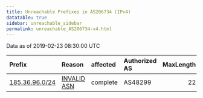 ```yaml
---
title: Unreachable Prefixes in AS206734 (IPv4)
datatable: true
sidebar: unreachable_sidebar
permalink: unreachable_AS206734-v4.html
---
```


Data as of 2019-02-23 08:30:00 UTC


<div class="datatable-begin"></div>

| Prefix                                                 | Reason                                                                                                 | affected   | Authorized AS   |   MaxLength | Anchor                                         |   unreachable /24s |
|:-------------------------------------------------------|:-------------------------------------------------------------------------------------------------------|:-----------|:----------------|------------:|:-----------------------------------------------|-------------------:|
| [185.36.96.0/24](https://stat.ripe.net/185.36.96.0/24) | [INVALID ASN](https://rpki-validator.ripe.net/announcement-preview?asn=AS206734&prefix=185.36.96.0/24) | complete   | AS48299         |          22 | [RIPE](unreachable_RIPE_NCC_RPKI_Root-v4.html) |                  1 |

<div class="datatable-end"></div>